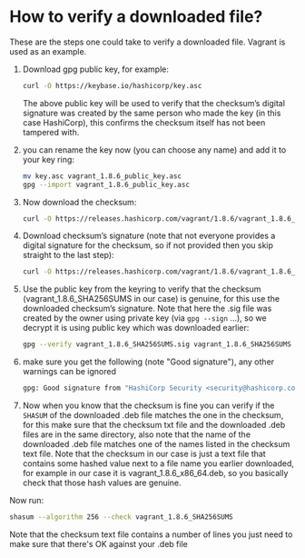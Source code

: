 # How to verify a downloaded file?

These are the steps one could take to verify a downloaded file. Vagrant is used as an example.

1. Download gpg public key, for example:

    ```bash
    curl -O https://keybase.io/hashicorp/key.asc
    ```

    The above public key will be used to verify that the checksum’s digital signature was created by the same person who made the key (in this case HashiCorp), this confirms the checksum itself has not been tampered with.

2. you can rename the key now (you can choose any name) and add it to your key ring:

    ```bash
    mv key.asc vagrant_1.8.6_public_key.asc
    gpg --import vagrant_1.8.6_public_key.asc
    ```

3. Now download the checksum:

    ```bash
    curl -O https://releases.hashicorp.com/vagrant/1.8.6/vagrant_1.8.6_SHA256SUMS
    ```

4. Download checksum’s signature (note that not everyone provides a digital signature for the checksum, so if not provided then you skip straight to the last step):

    ```bash
    curl -O https://releases.hashicorp.com/vagrant/1.8.6/vagrant_1.8.6_SHA256SUMS.sig
    ```

5. Use the public key from the keyring to verify that the checksum (vagrant_1.8.6_SHA256SUMS in our case) is genuine, for this use the downloaded checksum’s signature. Note that here the .sig file was created by the owner using private key (via `gpg --sign` ...), so we decrypt it is using public key which was downloaded earlier:

    ```bash
    gpg --verify vagrant_1.8.6_SHA256SUMS.sig vagrant_1.8.6_SHA256SUMS
    ```

6. make sure you get the following (note "Good signature"), any other warnings can be ignored

    ```bash
    gpg: Good signature from "HashiCorp Security <security@hashicorp.com>"
    ```

7. Now when you know that the checksum is fine you can verify if the `SHASUM` of the downloaded .deb file matches the one in the checksum, for this make sure that the checksum txt file and the downloaded .deb files are in the same directory, also note that the name of the downloaded .deb file matches one of the names listed in the checksum text file. Note that the checksum in our case is just a text file that contains some hashed value next to a file name you earlier downloaded, for example in our case it is vagrant_1.8.6_x86_64.deb, so you basically check that those hash values are genuine.

Now run:

```bash
shasum --algorithm 256 --check vagrant_1.8.6_SHA256SUMS
```

Note that the checksum text file contains a number of lines you just need to make sure that there's OK against your .deb file
